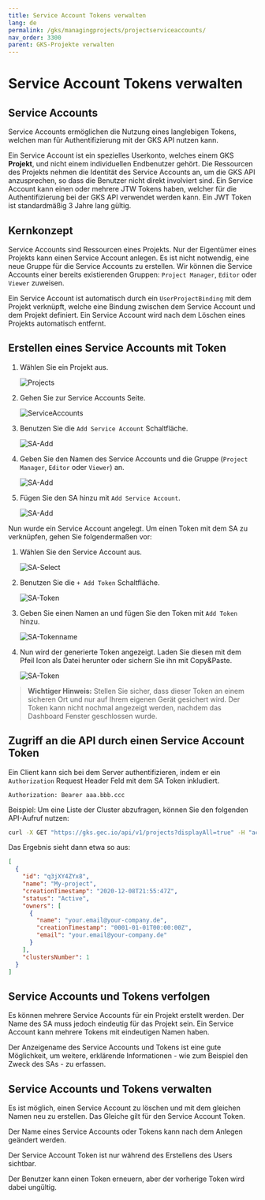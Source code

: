 ```yaml
---
title: Service Account Tokens verwalten
lang: de
permalink: /gks/managingprojects/projectserviceaccounts/
nav_order: 3300
parent: GKS-Projekte verwalten
---
```

<!-- LTeX:  language=de-DE -->

# Service Account Tokens verwalten

## Service Accounts

Service Accounts ermöglichen die Nutzung eines langlebigen Tokens, welchen man für Authentifizierung mit der GKS API nutzen kann.

Ein Service Account ist ein spezielles Userkonto, welches einem GKS **Projekt**, und nicht einem individuellen Endbenutzer gehört. Die Ressourcen des Projekts nehmen die Identität des Service Accounts an, um die GKS API anzusprechen, so dass die Benutzer nicht direkt involviert sind. Ein Service Account kann einen oder mehrere JTW Tokens haben, welcher für die Authentifizierung bei der GKS API verwendet werden kann. Ein JWT Token ist standardmäßig 3 Jahre lang gültig.

## Kernkonzept

Service Accounts sind Ressourcen eines Projekts. Nur der Eigentümer eines Projekts kann einen Service Account anlegen.
Es ist nicht notwendig, eine neue Gruppe für die Service Accounts zu erstellen. Wir können die Service Accounts einer bereits existierenden Gruppen: `Project Manager`, `Editor` oder `Viewer` zuweisen.

Ein Service Account ist automatisch durch ein `UserProjectBinding` mit dem Projekt verknüpft, welche eine Bindung zwischen dem Service Account und dem Projekt definiert. Ein Service Account wird nach dem Löschen eines Projekts automatisch entfernt.

## Erstellen eines Service Accounts mit Token

1. Wählen Sie ein Projekt aus.

    ![Projects](../images/MP05a_ServAcc.png)

1. Gehen Sie zur Service Accounts Seite.

    ![ServiceAccounts](../images/MP06_ServAcc.png)

1. Benutzen Sie die `Add Service Account` Schaltfläche.

    ![SA-Add](../images/MP07_ServAcc.png)

1. Geben Sie den Namen des Service Accounts und die Gruppe (`Project Manager`, `Editor` oder `Viewer`) an.

    ![SA-Add](../images/MP08_ServAcc.png)

1. Fügen Sie den SA hinzu mit `Add Service Account`.

    ![SA-Add](../images/MP09_ServAcc.png)

Nun wurde ein Service Account angelegt. Um einen Token mit dem SA zu verknüpfen, gehen Sie folgendermaßen vor:

1. Wählen Sie den Service Account aus.

    ![SA-Select](../images/MP10_ServAccTok.png)

1. Benutzen Sie  die `+ Add Token` Schaltfläche.

    ![SA-Token](../images/MP13_ServAccTok.png)

1. Geben Sie einen Namen an und fügen Sie den Token mit `Add Token` hinzu.

    ![SA-Tokenname](../images/MP12_ServAccTok.png)

1. Nun wird der generierte Token angezeigt. Laden Sie diesen mit dem Pfeil Icon als Datei herunter oder sichern Sie ihn mit Copy&Paste.

    ![SA-Token](../images/MP13_ServAccTok.png)

 > **Wichtiger Hinweis:** Stellen Sie sicher, dass dieser Token an einem sicheren Ort und nur auf Ihrem eigenen Gerät gesichert wird. Der Token kann nicht nochmal angezeigt werden, nachdem das Dashboard Fenster geschlossen wurde.

## Zugriff an die API durch einen Service Account Token

Ein Client kann sich bei dem Server authentifizieren, indem er ein `Authorization` Request Header Feld mit dem SA Token inkludiert.

```HTTP
Authorization: Bearer aaa.bbb.ccc
```

Beispiel: Um eine Liste der Cluster abzufragen, können Sie den folgenden API-Aufruf nutzen:

```bash
curl -X GET "https://gks.gec.io/api/v1/projects?displayAll=true" -H "accept: application/json" -H "authorization: Bearer eyJhbXxXXxXxX..."  | jq
```

Das Ergebnis sieht dann etwa so aus:

```JSON
[
  {
    "id": "q3jXY4ZYx8",
    "name": "My-project",
    "creationTimestamp": "2020-12-08T21:55:47Z",
    "status": "Active",
    "owners": [
      {
        "name": "your.email@your-company.de",
        "creationTimestamp": "0001-01-01T00:00:00Z",
        "email": "your.email@your-company.de"
      }
    ],
    "clustersNumber": 1
  }
]
```

## Service Accounts und Tokens verfolgen

Es können mehrere Service Accounts für ein Projekt erstellt werden. Der Name des SA muss jedoch eindeutig für das Projekt sein. Ein Service Account kann mehrere Tokens mit eindeutigen Namen haben.

Der Anzeigename des Service Accounts und Tokens ist eine gute Möglichkeit, um weitere, erklärende Informationen - wie zum Beispiel den Zweck des SAs - zu erfassen.

## Service Accounts und Tokens verwalten

Es ist möglich, einen Service Account zu löschen und mit dem gleichen Namen neu zu erstellen. Das Gleiche gilt für den Service Account Token.

Der Name eines Service Accounts oder Tokens kann nach dem Anlegen geändert werden.

Der Service Account Token ist nur während des Erstellens des Users sichtbar.

Der Benutzer kann einen Token erneuern, aber der vorherige Token wird dabei ungültig.

